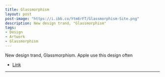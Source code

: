 ```yaml
---
title: Glassmorphism
layout: post
post-image: "https://i.ibb.co/Ytm6rFT/Glassmorphism-Site.png"
description: New design trand, "Glassmorphism"
tags:
- Design
- Artwork
- Glassmorphism
---
```


New design trand, Glassmorphism. Apple use this design often
* [Link](https://www.instagram.com/p/CpHWio9vITa/?utm_source=ig_web_copy_link)

---
